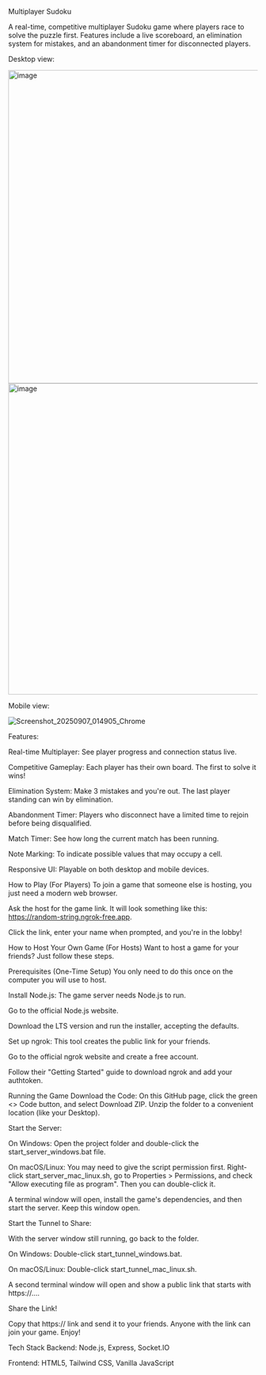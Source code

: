 Multiplayer Sudoku

A real-time, competitive multiplayer Sudoku game where players race to solve the puzzle first. Features include a live scoreboard, an elimination system for mistakes, and an abandonment timer for disconnected players.

Desktop view:

<img width="1348" height="632" alt="image" src="https://github.com/user-attachments/assets/ae466706-76b0-483e-9ca1-6540619616d0" />


<img width="1345" height="628" alt="image" src="https://github.com/user-attachments/assets/22dcb402-9dc8-45de-9555-8934bd8b029e" />


Mobile view:

![Screenshot_20250907_014905_Chrome](https://github.com/user-attachments/assets/bd794e71-3da6-417d-86f8-8b02d3690b9e)


Features:

Real-time Multiplayer: See player progress and connection status live.

Competitive Gameplay: Each player has their own board. The first to solve it wins!

Elimination System: Make 3 mistakes and you're out. The last player standing can win by elimination.

Abandonment Timer: Players who disconnect have a limited time to rejoin before being disqualified.

Match Timer: See how long the current match has been running.

Note Marking: To indicate possible values that may occupy a cell.

Responsive UI: Playable on both desktop and mobile devices.

How to Play (For Players)
To join a game that someone else is hosting, you just need a modern web browser.

Ask the host for the game link. It will look something like this: https://random-string.ngrok-free.app.

Click the link, enter your name when prompted, and you're in the lobby!

How to Host Your Own Game (For Hosts)
Want to host a game for your friends? Just follow these steps.

Prerequisites (One-Time Setup)
You only need to do this once on the computer you will use to host.

Install Node.js: The game server needs Node.js to run.

Go to the official Node.js website.

Download the LTS version and run the installer, accepting the defaults.

Set up ngrok: This tool creates the public link for your friends.

Go to the official ngrok website and create a free account.

Follow their "Getting Started" guide to download ngrok and add your authtoken.

Running the Game
Download the Code: On this GitHub page, click the green <> Code button, and select Download ZIP. Unzip the folder to a convenient location (like your Desktop).

Start the Server:

On Windows: Open the project folder and double-click the start_server_windows.bat file.

On macOS/Linux: You may need to give the script permission first. Right-click start_server_mac_linux.sh, go to Properties > Permissions, and check "Allow executing file as program". Then you can double-click it.

A terminal window will open, install the game's dependencies, and then start the server. Keep this window open.

Start the Tunnel to Share:

With the server window still running, go back to the folder.

On Windows: Double-click start_tunnel_windows.bat.

On macOS/Linux: Double-click start_tunnel_mac_linux.sh.

A second terminal window will open and show a public link that starts with https://....

Share the Link!

Copy that https:// link and send it to your friends. Anyone with the link can join your game. Enjoy!

Tech Stack
Backend: Node.js, Express, Socket.IO

Frontend: HTML5, Tailwind CSS, Vanilla JavaScript

